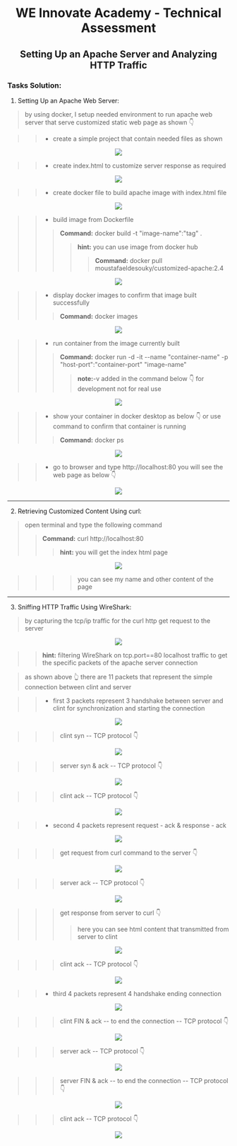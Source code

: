 <h1 align="center"> WE Innovate Academy - Technical Assessment</h1>

<h2 align="center">Setting Up an Apache Server and Analyzing HTTP Traffic</h2>

### Tasks Solution:
1. Setting Up an Apache Web Server:
>by using docker, I setup needed environment to run apache web server that serve customized static web page as shown 👇

>>* create a simple project that contain needed files as shown 
<p align="center">
<img src="./Screen-Shots/1.png"/>
</p>

>>*  create index.html to customize server response as required
<p align="center">
<img src="./Screen-Shots/2.png"/>
</p>

>>* create docker file to build apache image with index.html file 
<p align="center">
<img src="./Screen-Shots/3.png"/>
</p>

>>* build image from Dockerfile
>>>**Command:** docker build -t "image-name":"tag" . 
>>>>**hint:** you can use image from docker hub
>>>>>**Command:** docker pull moustafaeldesouky/customized-apache:2.4
<p align="center">
<img src="./Screen-Shots/6.png"/>
</p>


>>* display docker images to confirm that image built successfully 
>>>**Command:** docker images
<p align="center">
<img src="./Screen-Shots/7.png"/>
</p>

>>* run container from the image currently built 
>>>**Command:** docker run -d -it --name "container-name" -p "host-port":"container-port" "image-name"
>>>>**note:**-v added in the command below 👇 for development not for real use 
<p align="center">
<img src="./Screen-Shots/8.png"/>
</p>

>>* show your container in docker desktop as below 👇 or use command to confirm that container is running
>>>**Command:** docker ps 
<p align="center">
<img src="./Screen-Shots/9.png"/>
</p>

>>* go to browser and type http://localhost:80 you will see the web page as below 👇
<p align="center">
<img src="./Screen-Shots/11.png"/>
</p>

___
2. Retrieving Customized Content Using curl:
>open terminal and type the following command
>>**Command:** curl http://localhost:80
>>>**hint:** you will get the index html page  
<p align="center">
<img src="./Screen-Shots/12.png"/>
</p>

>>>> you can see my name and other content of the page
___
3. Sniffing HTTP Traffic Using WireShark:
> by capturing the tcp/ip traffic for the curl http get request to the server
<p align="center">
<img src="./Screen-Shots/13.png"/>
</p>

>>**hint:** filtering WireShark on tcp.port==80 localhost traffic to get the specific packets of the apache server connection

> as shown above 👆 there are 11 packets that represent the simple connection between clint and server 

>>* first 3 packets represent 3 handshake between server and clint for synchronization and starting the connection
<p align="center">
<img src="./Screen-Shots/14.png"/>
</p>

>>> clint syn -- TCP protocol 👇
<p align="center">
<img src="./Screen-Shots/15.png"/>
</p>

>>> server syn & ack -- TCP protocol 👇
<p align="center">
<img src="./Screen-Shots/16.png"/>
</p>

>>> clint ack -- TCP protocol 👇
<p align="center">
<img src="./Screen-Shots/17.png"/>
</p>

>>* second 4 packets represent request - ack & response - ack 
<p align="center">
<img src="./Screen-Shots/18.png"/>
</p>

>>> get request from curl command to the server 👇
<p align="center">
<img src="./Screen-Shots/19.png"/>
</p>

>>> server ack -- TCP protocol 👇
<p align="center">
<img src="./Screen-Shots/20.png"/>
</p>

>>> get response from server to curl 👇
>>>> here you can see html content that transmitted from server to clint
<p align="center">
<img src="./Screen-Shots/21.png"/>
</p>

>>> clint ack -- TCP protocol 👇
<p align="center">
<img src="./Screen-Shots/22.png"/>
</p>

>>* third 4 packets represent 4 handshake ending connection
<p align="center">
<img src="./Screen-Shots/23.png"/>
</p>

>>> clint FIN & ack -- to end the connection  -- TCP protocol 👇
<p align="center">
<img src="./Screen-Shots/24.png"/>
</p>

>>> server ack -- TCP protocol 👇
<p align="center">
<img src="./Screen-Shots/25.png"/>
</p>

>>> server FIN & ack -- to end the connection  -- TCP protocol 👇
<p align="center">
<img src="./Screen-Shots/26.png"/>
</p>

>>> clint ack -- TCP protocol 👇
<p align="center">
<img src="./Screen-Shots/27.png"/>
</p>







 


